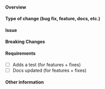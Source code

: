 #### Overview



#### Type of change (bug fix, feature, docs, etc.)



#### Issue



#### Breaking Changes



#### Requirements

- [ ] Adds a test (for features + fixes)
- [ ] Docs updated (for features + fixes)

#### Other information


